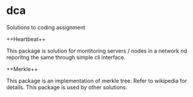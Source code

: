 # dca

Solutions to coding assignment

++Heartbeat++

This package is solution for montitoring servers / nodes in a network nd reporitng the same through simple cli interface.

++Merkle++

This package is an implementation of merkle tree. Refer to wikipedia for details. This package is used by other solutions.
